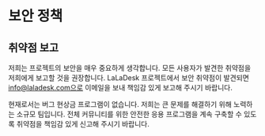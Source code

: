 # 보안 정책

## 취약점 보고

저희는 프로젝트의 보안을 매우 중요하게 생각합니다. 모든 사용자가 발견한 취약점을 저희에게 보고할 것을 권장합니다. LaLaDesk 프로젝트에서 보안 취약점이 발견되면 info@laladesk.com으로 이메일을 보내 책임감 있게 보고해 주시기 바랍니다.

현재로서는 버그 현상금 프로그램이 없습니다. 저희는 큰 문제를 해결하기 위해 노력하는 소규모 팀입니다. 전체 커뮤니티를 위한 안전한 응용 프로그램을 계속 구축할 수 있도록 취약점을 책임감 있게 신고해 주시기 바랍니다.
